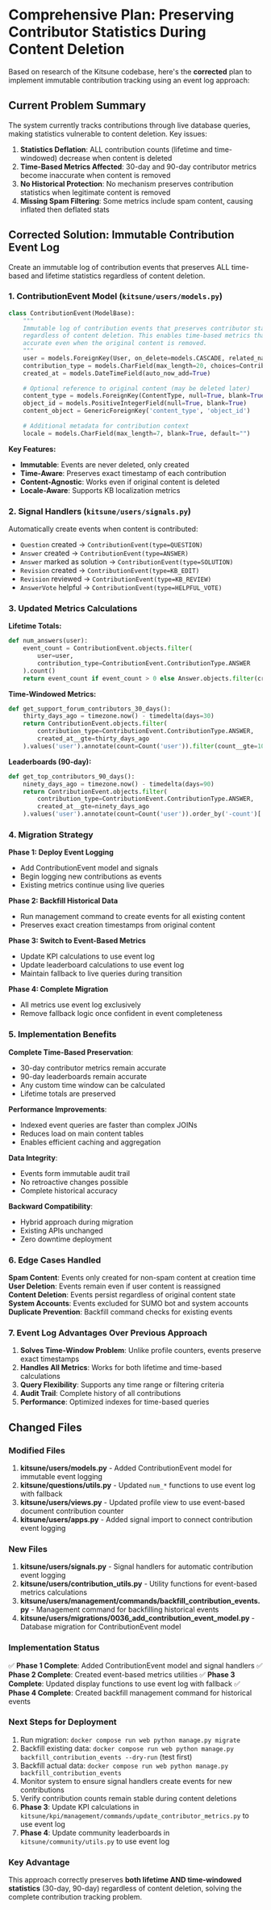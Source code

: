 # Comprehensive Plan: Preserving Contributor Statistics During Content Deletion

Based on research of the Kitsune codebase, here's the **corrected** plan to implement immutable contribution tracking using an event log approach:

## **Current Problem Summary**

The system currently tracks contributions through live database queries, making statistics vulnerable to content deletion. Key issues:

1. **Statistics Deflation**: ALL contribution counts (lifetime and time-windowed) decrease when content is deleted
2. **Time-Based Metrics Affected**: 30-day and 90-day contributor metrics become inaccurate when content is removed
3. **No Historical Protection**: No mechanism preserves contribution statistics when legitimate content is removed
4. **Missing Spam Filtering**: Some metrics include spam content, causing inflated then deflated stats

## **Corrected Solution: Immutable Contribution Event Log**

Create an immutable log of contribution events that preserves ALL time-based and lifetime statistics regardless of content deletion.

### **1. ContributionEvent Model** (`kitsune/users/models.py`)

```python
class ContributionEvent(ModelBase):
    """
    Immutable log of contribution events that preserves contributor statistics
    regardless of content deletion. This enables time-based metrics that remain
    accurate even when the original content is removed.
    """
    user = models.ForeignKey(User, on_delete=models.CASCADE, related_name="contribution_events")
    contribution_type = models.CharField(max_length=20, choices=ContributionType.choices)
    created_at = models.DateTimeField(auto_now_add=True)
    
    # Optional reference to original content (may be deleted later)
    content_type = models.ForeignKey(ContentType, null=True, blank=True, on_delete=models.SET_NULL)
    object_id = models.PositiveIntegerField(null=True, blank=True)
    content_object = GenericForeignKey('content_type', 'object_id')
    
    # Additional metadata for contribution context
    locale = models.CharField(max_length=7, blank=True, default="")
```

**Key Features:**
- **Immutable**: Events are never deleted, only created
- **Time-Aware**: Preserves exact timestamp of each contribution
- **Content-Agnostic**: Works even if original content is deleted
- **Locale-Aware**: Supports KB localization metrics

### **2. Signal Handlers** (`kitsune/users/signals.py`)

Automatically create events when content is contributed:

- `Question` created → `ContributionEvent(type=QUESTION)`
- `Answer` created → `ContributionEvent(type=ANSWER)` 
- `Answer` marked as solution → `ContributionEvent(type=SOLUTION)`
- `Revision` created → `ContributionEvent(type=KB_EDIT)`
- `Revision` reviewed → `ContributionEvent(type=KB_REVIEW)`
- `AnswerVote` helpful → `ContributionEvent(type=HELPFUL_VOTE)`

### **3. Updated Metrics Calculations**

**Lifetime Totals:**
```python
def num_answers(user):
    event_count = ContributionEvent.objects.filter(
        user=user, 
        contribution_type=ContributionEvent.ContributionType.ANSWER
    ).count()
    return event_count if event_count > 0 else Answer.objects.filter(creator=user).count()
```

**Time-Windowed Metrics:**
```python
def get_support_forum_contributors_30_days():
    thirty_days_ago = timezone.now() - timedelta(days=30)
    return ContributionEvent.objects.filter(
        contribution_type=ContributionEvent.ContributionType.ANSWER,
        created_at__gte=thirty_days_ago
    ).values('user').annotate(count=Count('user')).filter(count__gte=10).count()
```

**Leaderboards (90-day):**
```python
def get_top_contributors_90_days():
    ninety_days_ago = timezone.now() - timedelta(days=90)
    return ContributionEvent.objects.filter(
        contribution_type=ContributionEvent.ContributionType.ANSWER,
        created_at__gte=ninety_days_ago
    ).values('user').annotate(count=Count('user')).order_by('-count')[:20]
```

### **4. Migration Strategy**

**Phase 1: Deploy Event Logging**
- Add ContributionEvent model and signals
- Begin logging new contributions as events
- Existing metrics continue using live queries

**Phase 2: Backfill Historical Data**
- Run management command to create events for all existing content
- Preserves exact creation timestamps from original content

**Phase 3: Switch to Event-Based Metrics**
- Update KPI calculations to use event log
- Update leaderboard calculations to use event log
- Maintain fallback to live queries during transition

**Phase 4: Complete Migration**
- All metrics use event log exclusively
- Remove fallback logic once confident in event completeness

### **5. Implementation Benefits**

**Complete Time-Based Preservation**:
- 30-day contributor metrics remain accurate
- 90-day leaderboards remain accurate  
- Any custom time window can be calculated
- Lifetime totals are preserved

**Performance Improvements**:
- Indexed event queries are faster than complex JOINs
- Reduces load on main content tables
- Enables efficient caching and aggregation

**Data Integrity**:
- Events form immutable audit trail
- No retroactive changes possible
- Complete historical accuracy

**Backward Compatibility**:
- Hybrid approach during migration
- Existing APIs unchanged
- Zero downtime deployment

### **6. Edge Cases Handled**

**Spam Content**: Events only created for non-spam content at creation time
**User Deletion**: Events remain even if user content is reassigned  
**Content Deletion**: Events persist regardless of original content state
**System Accounts**: Events excluded for SUMO bot and system accounts
**Duplicate Prevention**: Backfill command checks for existing events

### **7. Event Log Advantages Over Previous Approach**

1. **Solves Time-Window Problem**: Unlike profile counters, events preserve exact timestamps
2. **Handles All Metrics**: Works for both lifetime and time-based calculations
3. **Query Flexibility**: Supports any time range or filtering criteria
4. **Audit Trail**: Complete history of all contributions
5. **Performance**: Optimized indexes for time-based queries

## Changed Files

### Modified Files
1. **kitsune/users/models.py** - Added ContributionEvent model for immutable event logging
2. **kitsune/questions/utils.py** - Updated `num_*` functions to use event log with fallback
3. **kitsune/users/views.py** - Updated profile view to use event-based document contribution counter
4. **kitsune/users/apps.py** - Added signal import to connect contribution event logging

### New Files  
1. **kitsune/users/signals.py** - Signal handlers for automatic contribution event logging
2. **kitsune/users/contribution_utils.py** - Utility functions for event-based metrics calculations
3. **kitsune/users/management/commands/backfill_contribution_events.py** - Management command for backfilling historical events
4. **kitsune/users/migrations/0036_add_contribution_event_model.py** - Database migration for ContributionEvent model

### Implementation Status
✅ **Phase 1 Complete**: Added ContributionEvent model and signal handlers
✅ **Phase 2 Complete**: Created event-based metrics utilities 
✅ **Phase 3 Complete**: Updated display functions to use event log with fallback
✅ **Phase 4 Complete**: Created backfill management command for historical events

### Next Steps for Deployment
1. Run migration: `docker compose run web python manage.py migrate`
2. Backfill existing data: `docker compose run web python manage.py backfill_contribution_events --dry-run` (test first)
3. Backfill actual data: `docker compose run web python manage.py backfill_contribution_events`
4. Monitor system to ensure signal handlers create events for new contributions
5. Verify contribution counts remain stable during content deletions
6. **Phase 3**: Update KPI calculations in `kitsune/kpi/management/commands/update_contributor_metrics.py` to use event log
7. **Phase 4**: Update community leaderboards in `kitsune/community/utils.py` to use event log

### Key Advantage
This approach correctly preserves **both lifetime AND time-windowed statistics** (30-day, 90-day) regardless of content deletion, solving the complete contribution tracking problem.
